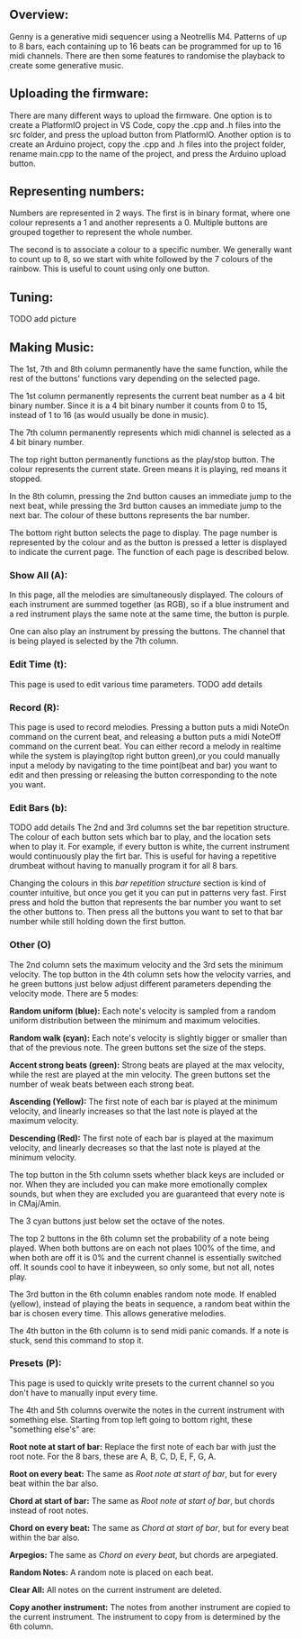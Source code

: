## Overview:

Genny is a generative midi sequencer using a Neotrellis M4. Patterns of up to 8 bars, each containing up to 16 beats can be programmed for up to 16 midi channels. There are then some features to randomise the playback to create some generative music.

## Uploading the firmware:

There are many different ways to upload the firmware. One option is to create a PlatformIO project in VS Code, copy the .cpp and .h files into the src folder, and press the upload button from PlatformIO. Another option is to create an Arduino project, copy the .cpp and .h files into the project folder, rename main.cpp to the name of the project, and press the Arduino upload button.

## Representing numbers:

Numbers are represented in 2 ways. The first is in binary format, where one colour represents a 1 and another represents a 0. Multiple buttons are grouped together to represent the whole number.

The second is to associate a colour to a specific number. We generally want to count up to 8, so we start with white followed by the 7 colours of the rainbow. This is useful to count using only one button.

## Tuning:
TODO add picture

## Making Music:

The 1st, 7th and 8th column permanently have the same function, while the rest of the buttons' functions vary depending on the selected page.

The 1st column permanently represents the current beat number as a 4 bit binary number. Since it is a 4 bit binary number it counts from 0 to 15, instead of 1 to 16 (as would usually be done in music).

The 7th column permanently represents which midi channel is selected as a 4 bit binary number.

The top right button permanently functions as the play/stop button. The colour represents the current state. Green means it is playing, red means it stopped.

In the 8th column, pressing the 2nd button causes an immediate jump to the next beat, while pressing the 3rd button causes an immediate jump to the next bar. The colour of these buttons represents the bar number.

The bottom right button selects the page to display. The page number is represented by the colour and as the button is pressed a letter is displayed to indicate the current page. The function of each page is described below.

### Show All (A):

In this page, all the melodies are simultaneously displayed. The colours of each instrument are summed together (as RGB), so if a blue instrument and a red instrument plays the same note at the same time, the button is purple.

One can also play an instrument by pressing the buttons. The channel that is being played is selected by the 7th column.

### Edit Time (t):

This page is used to edit various time parameters. TODO add details

### Record (R):

This page is used to record melodies. Pressing a button puts a midi NoteOn command on the current beat, and releasing a button puts a midi NoteOff command on the current beat. You can either record a melody in realtime while the system is playing(top right button green),or you could manually input a melody by navigating to the time point(beat and bar) you want to edit and then pressing or releasing the button corresponding to the note you want.

### Edit Bars (b):

TODO add details
The 2nd and 3rd columns set the bar repetition structure. The colour of each button sets which bar to play, and the location sets when to play it. For example, if every button is white, the current instrument would continuously play the firt bar. This is useful for having a repetitive drumbeat without having to manually program it for all 8 bars.

Changing the colours in this _bar repetition structure_ section is kind of counter intuitive, but once you get it you can put in patterns very fast. First press and hold the button that represents the bar number you want to set the other buttons to. Then press all the buttons you want to set to that bar number while still holding down the first button.

### Other (O)
The 2nd column sets the maximum velocity and the 3rd sets the minimum velocity. The top button in the 4th column sets how the velocity varries, and he green buttons just below adjust different parameters depending the velocity mode. There are 5 modes:

**Random uniform (blue):**
Each note's velocity is sampled from a random uniform distribution between the minimum and maximum velocities.

**Random walk (cyan):**
Each note's velocity is slightly bigger or smaller than that of the previous note. The green buttons set the size of the steps.

**Accent strong beats (green):**
Strong beats are played at the max velocity, while the rest are played at the min velocity. The green buttons set the number of weak beats between each strong beat.

**Ascending (Yellow):**
The first note of each bar is played at the minimum velocity, and linearly increases so that the last note is played at the maximum velocity.

**Descending (Red):**
The first note of each bar is played at the maximum velocity, and linearly decreases so that the last note is played at the minimum velocity.

The top button in the 5th column ssets whether black keys are included or nor. When they are included you can make more emotionally complex sounds, but when they are excluded you are guaranteed that every note is in CMaj/Amin.

The 3 cyan buttons just below set the octave of the notes.

The top 2 buttons in the 6th column set the probability of a note being played. When both buttons are on each not plaes 100% of the time, and when both are off it is 0% and the current channel is essentially switched off. It sounds cool to have it inbeyween, so only some, but not all, notes play.

The 3rd button in the 6th column enables random note mode. If enabled (yellow), instead of playing the beats in sequence, a random beat within the bar is chosen every time. This allows generative melodies.

The 4th button in the 6th column is to send midi panic comands. If a note is stuck, send this command to stop it.

### Presets (P):

This page is used to quickly write presets to the current channel so you don't have to manually input every time.

The 4th and 5th columns overwite the notes in the current instrument with something else. Starting from top left going to bottom right, these "something else's" are:

**Root note at start of bar:**
Replace the first note of each bar with just the root note. For the 8 bars, these are A, B, C, D, E, F, G, A.

**Root on every beat:**
The same as _Root note at start of bar_, but for every beat within the bar also.

**Chord at start of bar:**
The same as _Root note at start of bar_, but chords instead of root notes.

**Chord on every beat:**
The same as _Chord at start of bar_, but for every beat within the bar also.

**Arpegios:**
The same as _Chord on every beat_, but chords are arpegiated.

**Random Notes:**
A random note is placed on each beat.

**Clear All:**
All notes on the current instrument are deleted.

**Copy another instrument:**
The notes from another instrument are copied to the current instrument. The instrument to copy from is determined by the 6th column.
